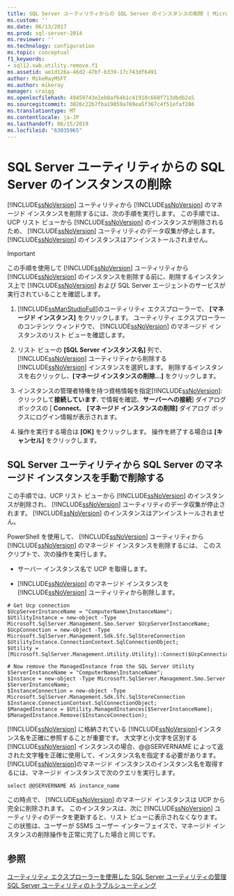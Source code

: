 ```yaml
---
title: SQL Server ユーティリティからの SQL Server のインスタンスの削除 | Microsoft Docs
ms.custom: ''
ms.date: 06/13/2017
ms.prod: sql-server-2014
ms.reviewer: ''
ms.technology: configuration
ms.topic: conceptual
f1_keywords:
- sql12.swb.utility.remove.f1
ms.assetid: ae1d126a-46d2-47bf-b339-17c743df6491
author: MikeRayMSFT
ms.author: mikeray
manager: craigg
ms.openlocfilehash: 49459743e2eb8af64b1c41910c660f713dbdb2a5
ms.sourcegitcommit: 3026c22b7fba19059a769ea5f367c4f51efaf286
ms.translationtype: MT
ms.contentlocale: ja-JP
ms.lasthandoff: 06/15/2019
ms.locfileid: "63035965"
---
```

# <a name="remove-an-instance-of-sql-server-from-the-sql-server-utility"></a>SQL Server ユーティリティからの SQL Server のインスタンスの削除
  [!INCLUDE[ssNoVersion](../../includes/ssnoversion-md.md)] ユーティリティから [!INCLUDE[ssNoVersion](../../includes/ssnoversion-md.md)] のマネージド インスタンスを削除するには、次の手順を実行します。 この手順では、UCP リスト ビューから [!INCLUDE[ssNoVersion](../../includes/ssnoversion-md.md)] のインスタンスが削除されるため、 [!INCLUDE[ssNoVersion](../../includes/ssnoversion-md.md)] ユーティリティのデータ収集が停止します。 [!INCLUDE[ssNoVersion](../../includes/ssnoversion-md.md)] のインスタンスはアンインストールされません。  
  
> [!IMPORTANT]  
>  この手順を使用して [!INCLUDE[ssNoVersion](../../includes/ssnoversion-md.md)] ユーティリティから [!INCLUDE[ssNoVersion](../../includes/ssnoversion-md.md)] のインスタンスを削除する前に、削除するインスタンス上で [!INCLUDE[ssNoVersion](../../includes/ssnoversion-md.md)] および SQL Server エージェントのサービスが実行されていることを確認します。  
  
1.  [!INCLUDE[ssManStudioFull](../../includes/ssmanstudiofull-md.md)]のユーティリティ エクスプローラーで、 **[マネージド インスタンス]** をクリックします。 ユーティリティ エクスプローラーのコンテンツ ウィンドウで、 [!INCLUDE[ssNoVersion](../../includes/ssnoversion-md.md)] のマネージド インスタンスのリスト ビューを確認します。  
  
2.  リスト ビューの **[SQL Server インスタンス名]** 列で、 [!INCLUDE[ssNoVersion](../../includes/ssnoversion-md.md)] ユーティリティから削除する [!INCLUDE[ssNoVersion](../../includes/ssnoversion-md.md)] インスタンスを選択します。 削除するインスタンスを右クリックし、**[マネージ インスタンスの削除...]** をクリックします。  
  
3.  インスタンスの管理者特権を持つ資格情報を指定[!INCLUDE[ssNoVersion](../../includes/ssnoversion-md.md)]:クリックして**接続しています.** で情報を確認、**サーバーへの接続**] ダイアログ ボックスの [ **Connect**。 **[マネージド インスタンスの削除]** ダイアログ ボックスにログイン情報が表示されます。  
  
4.  操作を実行する場合は **[OK]** をクリックします。 操作を終了する場合は **[キャンセル]** をクリックします。  
  
## <a name="manually-remove-a-managed-instance-of-sql-server-from-a-sql-server-utility"></a>SQL Server ユーティリティから SQL Server のマネージド インスタンスを手動で削除する  
 この手順では、UCP リスト ビューから [!INCLUDE[ssNoVersion](../../includes/ssnoversion-md.md)] のインスタンスが削除され、 [!INCLUDE[ssNoVersion](../../includes/ssnoversion-md.md)] ユーティリティのデータ収集が停止されます。 [!INCLUDE[ssNoVersion](../../includes/ssnoversion-md.md)] のインスタンスはアンインストールされません。  
  
 PowerShell を使用して、 [!INCLUDE[ssNoVersion](../../includes/ssnoversion-md.md)] ユーティリティから [!INCLUDE[ssNoVersion](../../includes/ssnoversion-md.md)] のマネージド インスタンスを削除するには、 このスクリプトで、次の操作を実行します。  
  
-   サーバー インスタンス名で UCP を取得します。  
  
-   [!INCLUDE[ssNoVersion](../../includes/ssnoversion-md.md)] のマネージド インスタンスを [!INCLUDE[ssNoVersion](../../includes/ssnoversion-md.md)] ユーティリティから削除します。  
  
```  
# Get Ucp connection  
$UcpServerInstanceName = "ComputerName\InstanceName";  
$UtilityInstance = new-object -Type Microsoft.SqlServer.Management.Smo.Server $UcpServerInstanceName;  
$UcpConnection = new-object -Type Microsoft.SqlServer.Management.Sdk.Sfc.SqlStoreConnection $UtilityInstance.ConnectionContext.SqlConnectionObject;  
$Utility = [Microsoft.SqlServer.Management.Utility.Utility]::Connect($UcpConnection);  
  
# Now remove the ManagedInstance from the SQL Server Utility  
$ServerInstanceName = "ComputerName\InstanceName";  
$Instance = new-object -Type Microsoft.SqlServer.Management.Smo.Server $ServerInstanceName;  
$InstanceConnection = new-object -Type Microsoft.SqlServer.Management.Sdk.Sfc.SqlStoreConnection $Instance.ConnectionContext.SqlConnectionObject;  
$ManagedInstance = $Utility.ManagedInstances[$ServerInstanceName];  
$ManagedInstance.Remove($InstanceConnection);  
```  
  
 [!INCLUDE[ssNoVersion](../../includes/ssnoversion-md.md)] に格納されている [!INCLUDE[ssNoVersion](../../includes/ssnoversion-md.md)]インスタンス名を正確に参照することが重要です。 大文字と小文字を区別する [!INCLUDE[ssNoVersion](../../includes/ssnoversion-md.md)] インスタンスの場合、@@SERVERNAME によって返された文字種を正確に使用して、インスタンス名を指定する必要があります。 [!INCLUDE[ssNoVersion](../../includes/ssnoversion-md.md)]のマネージド インスタンスのインスタンス名を取得するには、マネージド インスタンスで次のクエリを実行します。  
  
```  
select @@SERVERNAME AS instance_name  
```  
  
 この時点で、 [!INCLUDE[ssNoVersion](../../includes/ssnoversion-md.md)] のマネージド インスタンスは UCP から完全に削除されます。 このインスタンスは、次に [!INCLUDE[ssNoVersion](../../includes/ssnoversion-md.md)] ユーティリティのデータを更新すると、リスト ビューに表示されなくなります。 この状態は、ユーザーが SSMS ユーザー インターフェイスで、マネージド インスタンスの削除操作を正常に完了した場合と同じです。  
  
## <a name="see-also"></a>参照  
 [ユーティリティ エクスプローラーを使用した SQL Server ユーティリティの管理](use-utility-explorer-to-manage-the-sql-server-utility.md)   
 [SQL Server ユーティリティのトラブルシューティング](../../database-engine/troubleshoot-the-sql-server-utility.md)  
  
  
